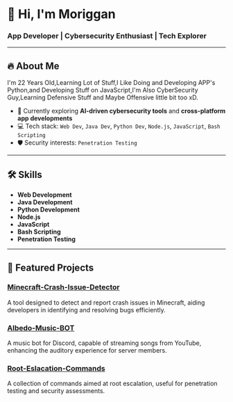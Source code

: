 # 👋 Hi, I'm Moriggan  
### App Developer | Cybersecurity Enthusiast | Tech Explorer

---

## 🔥 About Me
I'm 22 Years Old,Learning Lot of Stuff,I Like Doing and Developing APP's Python,and Developing Stuff on JavaScript,I'm Also CyberSecurity Guy,Learning Defensive Stuff and Maybe Offensive little bit too xD.

- 🌱 Currently exploring **AI-driven cybersecurity tools** and **cross-platform app developments**
- 💻 Tech stack: `Web Dev`, `Java Dev`, `Python Dev`, `Node.js`, `JavaScript`, `Bash Scripting`
- 🛡️ Security interests: `Penetration Testing`

---

## 🛠️ Skills
- **Web Development**
- **Java Development**
- **Python Development**
- **Node.js**
- **JavaScript**
- **Bash Scripting**
- **Penetration Testing**

---

## 🚀 Featured Projects

### [Minecraft-Crash-Issue-Detector](https://github.com/Moriggan/Minecraft-Crash-Issue-Detector)
A tool designed to detect and report crash issues in Minecraft, aiding developers in identifying and resolving bugs efficiently.

### [Albedo-Music-BOT](https://github.com/Moriggan/Albedo-Music-BOT)
A music bot for Discord, capable of streaming songs from YouTube, enhancing the auditory experience for server members.

### [Root-Eslacation-Commands](https://github.com/Moriggan/Root-Eslacation-Commands)
A collection of commands aimed at root escalation, useful for penetration testing and security assessments.

